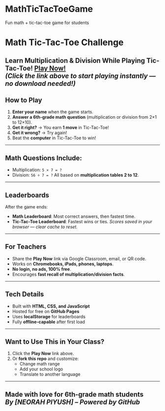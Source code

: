 # MathTicTacToeGame
Fun math + tic-tac-toe game for students
# Math Tic-Tac-Toe Challenge  
**Learn Multiplication & Division While Playing Tic-Tac-Toe!**
[Play Now!](https://neorahpiyush.github.io/math-tic-tac-toe/)  
*(Click the link above to start playing instantly — no download needed!)*
---
## How to Play
1. **Enter your name** when the game starts.
2. **Answer a 6th-grade math question** (multiplication or division from 2×1 to 12×10).
3. **Get it right?** → You earn **1 move** in Tic-Tac-Toe!
4. **Get it wrong?** → Try again!
5. Beat the **computer** in Tic-Tac-Toe to win!
---
## Math Questions Include:
- Multiplication: `5 × 7 = ?`
- Division: `56 ÷ 7 = ?`
All based on **multiplication tables 2 to 12**.
---
## Leaderboards
After the game ends:
- **Math Leaderboard**: Most correct answers, then fastest time.
- **Tic-Tac-Toe Leaderboard**: Fastest wins or ties.
*Scores saved in your browser — clear cache to reset.*
---
## For Teachers
- Share the **Play Now** link via Google Classroom, email, or QR code.
- Works on **Chromebooks, iPads, phones, laptops**.
- **No login, no ads, 100% free**.
- Encourages **fast recall of multiplication/division facts**.
---
## Tech Details
- Built with **HTML, CSS, and JavaScript**
- Hosted for free on **GitHub Pages**
- Uses **localStorage** for leaderboards
- Fully **offline-capable** after first load
---
## Want to Use This in Your Class?
1. Click the **Play Now** link above.
2. Or **fork this repo** and customize:
   - Change math range
   - Add your school logo
   - Translate to another language
---
**Made with love for 6th-grade math students**  
*By [NEORAH PIYUSH] – Powered by GitHub*
---

